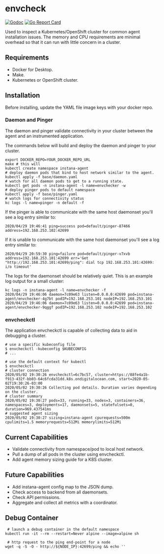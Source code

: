 envcheck
========

[![Godoc](https://godoc.org/github.com/instana/envcheck?status.svg)](https://godoc.org/github.com/instana/envcheck) [![Go Report Card](https://goreportcard.com/badge/github.com/instana/envcheck)](https://goreportcard.com/report/github.com/instana/envcheck)

Used to inspect a Kubernetes/OpenShift cluster for common agent
 installation issues. The memory and CPU requirements are minimal overhead
 so that it can run with little concern in a cluster.

Requirements
------------

- Docker for Desktop.
- Make.
- Kubernetes or OpenShift cluster.

Installation
------------

Before installing, update the YAML file image keys with your docker repo.

### Daemon and Pinger

The daemon and pinger validate connectivity in your cluster between the agent and an instrumented application.

The commands below will build and deploy the daemon and pinger to your cluster.

```shell
export DOCKER_REPO=YOUR_DOCKER_REPO_URL
make # this will 
kubectl create namespace instana-agent
# deploy daemon pods that bind to host network similar to the agent.
kubectl apply -f base/daemon.yaml
# watch for all daemon pods to get to a running state.
kubectl get pods -n instana-agent -l name=envchecker -w
# deploy pinger pods to default namespace
kubectl apply -f base/pinger.yaml
# watch logs for connectivity status
kc logs -l name=pinger -n default -f
```

If the pinger is able to communicate with the same host daemonset you'll see
a log entry similar to:
```
2020/04/29 19:46:41 ping=success pod=default/pinger-87466 address=192.168.253.102:42699
```

If it is unable to communicate with the same host daemonset you'll see a log
entry similar to:

```
2020/04/29 20:59:30 ping=failure pod=default/pinger-v7xvb address=192.168.253.101:42699 err='Get "http://192.168.253.101:42699/ping": dial tcp 192.168.253.101:42699: i/o timeout'
```

The logs for the daemonset should be relatively quiet. This is an example log
output for a small cluster:
```
kc logs -n instana-agent -l name=envchecker -f
2020/04/29 19:46:06 daemon=7c09e63 listen=0.0.0.0:42699 pod=instana-agent/envchecker-4g7bt podIP=192.168.253.101 nodeIP=192.168.253.101
2020/04/29 19:46:06 daemon=7c09e63 listen=0.0.0.0:42699 pod=instana-agent/envchecker-9qggf podIP=192.168.253.102 nodeIP=192.168.253.102
```

### envcheckctl

The application envcheckctl is capable of collecting data to aid in debugging a cluster.

```shell
# use a specific kubeconfig file
$ envcheckctl -kubeconfig $KUBECONFIG
# ...

# use the default context for kubectl
$ envcheckctl
# cluster connection
2020/05/02 19:30:26 envcheckctl=6c7bc57, cluster=https://88fe4a1b-f913-432f-bb03-64c6fcda31dd.k8s.ondigitalocean.com, start=2020-05-02T19:30:26-03:00
2020/05/02 19:30:26 Collecting pod details. Duration varies depending on the cluster.
# cluster summary
2020/05/02 19:30:27 pods=33, running=33, nodes=3, containers=36, namespaces=3, deployments=17, daemonsets=5, statefulsets=0, duration=969.437541ms
# suggested agent sizing
2020/05/02 19:30:27 sizing=instana-agent cpurequests=500m cpulimits=1.5 memoryrequests=512Mi memorylimits=512Mi
```


Current Capabilities
--------------------

 * Validate connectivity from namespace/pod to local host network.
 * Pull a dump of all pods in the cluster using envcheckctl.
 * Add agent memory sizing guide for a K8S cluster.

Future Capabilities
-------------------

 * Add instana-agent config map to the JSON dump.
 * Check access to backend from all daemonsets.
 * Check API permissions.
 * Aggregate and collect all metrics with a coordinator.

Debug Container
---------------

```shell
 # launch a debug container in the default namespace
kubectl run -it --rm --restart=Never alpine --image=alpine sh

 # http request to the ping end-point for a node
wget -q -S -O - http://${NODE_IP}:42699/ping && echo ''
```

